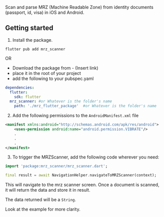 <!--
This README describes the package. If you publish this package to pub.dev,
this README's contents appear on the landing page for your package.

For information about how to write a good package README, see the guide for
[writing package pages](https://dart.dev/guides/libraries/writing-package-pages).

For general information about developing packages, see the Dart guide for
[creating packages](https://dart.dev/guides/libraries/create-library-packages)
and the Flutter guide for
[developing packages and plugins](https://flutter.dev/developing-packages).
-->

Scan and parse MRZ (Machine Readable Zone) from identity documents (passport, id, visa) in iOS and Android. 

## Getting started

1. Install the package. 

```shell
flutter pub add mrz_scanner
```

OR

- Download the package from - (Insert link)
- place it in the root of your project
- add the following to your pubspec.yaml

```yaml
dependencies:
  flutter:
    sdk: flutter
  mrz_scanner: #or Whatever is the folder's name
    path: './mrz_flutter_package'  #or Whatever is the folder's name
```

2. Add the following permissions to the ```AndroidManifest.xml``` file

```XML
<manifest xmlns:android="http://schemas.android.com/apk/res/android">
    <uses-permission android:name="android.permission.VIBRATE"/>
    .
    .
    .
</manifest>
```

3. To trigger the MRZScanner, add the following code wherever you need: 

```dart
import 'package:mrz_scanner/mrz_scanner.dart';

final result = await NavigationHelper.navigateToMRZScanner(context);
```

This will navigate to the mrz scanner screen. Once a document is scanned, it will return the data and store it in result. 

The data returned will be a ```String```. 

Look at the example for more clarity. 

<!-- ## Usage

TODO: Include short and useful examples for package users. Add longer examples
to `/example` folder.

```dart
const like = 'sample';
``` -->

<!-- ## Additional information

TODO: Tell users more about the package: where to find more information, how to
contribute to the package, how to file issues, what response they can expect
from the package authors, and more. -->
